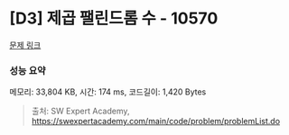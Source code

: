 # [D3] 제곱 팰린드롬 수 - 10570 

[문제 링크](https://swexpertacademy.com/main/code/problem/problemDetail.do?contestProbId=AXO72aaqPrcDFAXS) 

### 성능 요약

메모리: 33,804 KB, 시간: 174 ms, 코드길이: 1,420 Bytes



> 출처: SW Expert Academy, https://swexpertacademy.com/main/code/problem/problemList.do